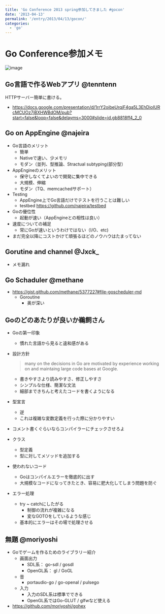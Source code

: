 ```yaml
---
title: 'Go Conference 2013 spring参加してきました #gocon'
date: '2013-04-13'
permalink: '/entry/2013/04/13/gocon/'
categories:
  - 'go'
---
```


# Go Conference参加メモ

![image](https://lh5.googleusercontent.com/-QHzKGzPe248/UtoeV0tBZyI/AAAAAAAAEuA/zr0wYEPCETE/s583-no/IMG_0299.JPG)

## Go言語で作るWebアプリ @tenntenn

HTTPサーバー簡単に書ける。

- <https://docs.google.com/presentation/d/1rrY2oibeUrqjF4ga5L3EhDioIURcMCUOz7jBXHWBdOM/pub?start=false&loop=false&delayms=3000#slide=id.gb8818ff4_2_0>

## Go on AppEngine @najeira

- Go言語のメリット
  - 簡単
  - Nativeで速い、少メモリ
  - モダン（並列、型推論、Stractual subtyping(部分型）
- AppEngineのメリット
  - 保守しなくてよいので開発に集中できる
  - 大規模、伸縮
  - モダン（TQ、memcachedサポート）
- Testing
  - AppEngine上でGo言語だけでテストを行うことは難しい
  - testbed <https://github.com/najeira/testbed>
- Goの優位性
  - 起動が速い（AppEngineとの相性は良い）
- 速度についての補足
  - 常にGoが速いというわけではない（I/O、etc)
- まだ完全以降にコストかけて頑張るほどのノウハウはたまってない

## Gorutine and channel @Jxck\_

- メモ漏れ

## Go Schaduler @methane

- <https://gist.github.com/methane/5377227#file-goscheduler-md>
  - Goroutine
    - 奥が深い

## Goのどのあたりが良いか鵜飼さん

- Goの第一印象
  - 慣れた言語から見ると違和感がある
- 設計方針

  > many on the decisions in Go are motivated by experience working on
  > and maintaing large code bases at Google.

  - 書きやすさより読みやすさ、修正しやすさ
  - シンプルな仕様、簡潔な文法
  - 細部まできちんと考えたコードを書くようになる

- 型宣言
  - 逆
  - これは複雑な変数定義を行った際に分かりやすい
- コメント書くぐらいならコンパイラーにチェックさせろよ
- クラス
  - 型定義
  - 型に対してメソッドを追加する
- 使われないコード
  - Goはコンパイルエラーを徹底的に出す
  - 大規模なコードになってきたとき、容易に肥大化してしまう問題を防ぐ
- エラー処理
  - try ~ catchにしたがる
    - 制御の流れが複雑になる
    - 変なGOTOをしているような感じ
  - 基本的にエラーはその場で処理させる

## 無題 @moriyoshi

- Goでゲームを作るためのライブラリー紹介
  - 画面出力
    - SDL系： go-sdl / gosdl
    - OpenGL系： gl / GoGL
  - 音
    - portaudio-go / go-openal / pulsego
  - 入力
    - 入力のSDL系は標準でできる
    - OpenGL系ではGo-GLUT / glfwなど使える
- <https://github.com/moriyoshi/gohex>
